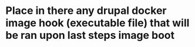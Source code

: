 # Place in there any drupal docker image hook (executable file) that will be ran upon last steps image boot
